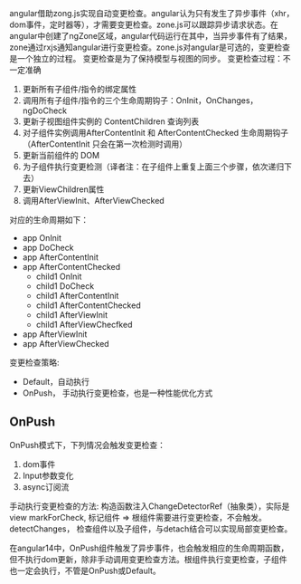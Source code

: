 angular借助zong.js实现自动变更检查。angular认为只有发生了异步事件（xhr，dom事件，定时器等），才需要变更检查。zone.js可以跟踪异步请求状态。在angular中创建了ngZone区域，angular代码运行在其中，当异步事件有了结果，zone通过rxjs通知angular进行变更检查。zone.js对angular是可选的，变更检查是一个独立的过程。
变更检查是为了保持模型与视图的同步。
变更检查过程：不一定准确
1. 更新所有子组件/指令的绑定属性
2. 调用所有子组件/指令的三个生命周期钩子：OnInit，OnChanges，ngDoCheck
3. 更新子视图组件实例的 ContentChildren 查询列表
4. 对子组件实例调用AfterContentInit 和 AfterContentChecked 生命周期钩子（AfterContentInit 只会在第一次检测时调用）
5. 更新当前组件的 DOM
6. 为子组件执行变更检测（译者注：在子组件上重复上面三个步骤，依次递归下去）
7. 更新ViewChildren属性
8. 调用AfterViewInit、AfterViewChecked

对应的生命周期如下：
+ app OnInit
+ app DoCheck
+ app AfterContentInit
+ app AfterContentChecked
  + child1 OnInit
  + child1 DoCheck
  + child1 AfterContentInit
  + child1 AfterContentChecked
  + child1 AfterViewInit
  + child1 AfterViewChecfked
+ app AfterViewInit
+ app AfterViewChecked

变更检查策略:
- Default，自动执行
- OnPush， 手动执行变更检查，也是一种性能优化方式


## OnPush
OnPush模式下，下列情况会触发变更检查：
1. dom事件
2. Input参数变化
3. async订阅流

手动执行变更检查的方法:
构造函数注入ChangeDetectorRef（抽象类），实际是view
markForCheck, 标记组件 => 根组件需要进行变更检查，不会触发。
detectChanges， 检查组件以及子组件，与detach结合可以实现局部变更检查。

在angular14中，OnPush组件触发了异步事件，也会触发相应的生命周期函数，但不执行dom更新，除非手动调用变更检查方法。根组件执行变更检查，子组件也一定会执行，不管是OnPush或Default。
